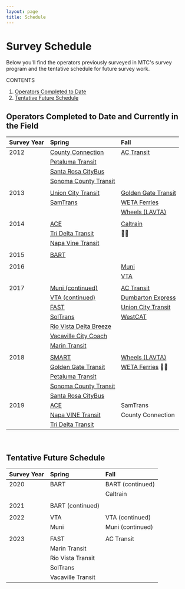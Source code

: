 ```yaml
---
layout: page
title: Schedule
---
```


# Survey Schedule

Below you'll find the operators previously surveyed in MTC's survey program and the tentative schedule for future survey work. 

CONTENTS

1. [Operators Completed to Date](#operators-completed-to-date)
2. [Tentative Future Schedule](#tentative-future-schedule)


## Operators Completed to Date and Currently in the Field

| **Survey Year**| **Spring**                                                                                        | **Fall**                                                              |
|:---------------|:--------------------------------------------------------------------------------------------------|:----------------------------------------------------------------------|
| 2012           | [County Connection](https://mtcdrive.app.box.com/v/onboard-survey-reports/folder/4229005757)      | [AC Transit](https://mtcdrive.app.box.com/folder/4228881949)	     |
|                | [Petaluma Transit](https://mtcdrive.app.box.com/v/onboard-survey-reports/folder/4229010489)       |                                                                       |
|                | [Santa Rosa CityBus](https://mtcdrive.app.box.com/v/onboard-survey-reports/folder/4229012765)     |                                                                       |
|                | [Sonoma County Transit](https://mtcdrive.app.box.com/v/onboard-survey-reports/folder/4229015169)  |                                                                       |
|                |                                                                                                   |                                                                       |
| 2013           | [Union City Transit](https://mtcdrive.app.box.com/v/onboard-survey-reports/folder/4229016999)     | [Golden Gate Transit](https://mtcdrive.app.box.com/folder/4229006491) |
|                | [SamTrans](https://mtcdrive.app.box.com/folder/4229011869)                                        | [WETA Ferries](https://mtcdrive.app.box.com/folder/4229013973)        |
| 		 |                                                                                                   | [Wheels (LAVTA)](https://mtcdrive.app.box.com/folder/4229007801)      |
|                |                                                                                                   |	                                                                     |
| 2014           | [ACE](https://mtcdrive.app.box.com/folder/4229001675)                                             | [Caltrain](https://mtcdrive.app.box.com/folder/4229004533)            |
|                | [Tri Delta Transit](https://mtcdrive.app.box.com/folder/4229016295)                               |                                                                     | 
|                | [Napa Vine Transit](https://mtcdrive.app.box.com/folder/4229009259)                               |                                                                       |
|                |                                                                                                   |                                                                       |
| 2015           | [BART](https://www.bart.gov/about/reports/profile)                                                |                                                                       |
|                |                                                                                                   |                                                                       |
| 2016           |                                                                                                   | [Muni](https://mtcdrive.app.box.com/folder/75147326756)               |
|                |                                                                                                   | [VTA](https://mtcdrive.app.box.com/folder/49675628429)                |
|                |                                                                                                   |                                                                       |
| 2017           | [Muni (continued)](https://mtcdrive.app.box.com/folder/75147326756)                               | [AC Transit](https://mtcdrive.app.box.com/folder/75144875210)         |
|                | [VTA (continued)](https://mtcdrive.app.box.com/folder/49675628429)                                | [Dumbarton Express](https://mtcdrive.app.box.com/folder/75144875210)  |
|                | [FAST](https://mtcdrive.app.box.com/folder/75143896283)                                           | [Union City Transit](https://mtcdrive.app.box.com/folder/75148832775) |
|                | [SolTrans](https://mtcdrive.app.box.com/folder/75143896283)                                       | [WestCAT](https://mtcdrive.app.box.com/folder/75146902472)            |
| 		 | [Rio Vista Delta Breeze](https://mtcdrive.app.box.com/folder/75143896283)                         |                                                                       |
| 		 | [Vacaville City Coach](https://mtcdrive.app.box.com/folder/75143896283)                           |                                                                       |
|                | [Marin Transit](https://mtcdrive.app.box.com/folder/36199576500)                                  |	                                                                     |
|                |                                                                                                   |                                                                       |
| 2018           | [SMART](https://mtcdrive.app.box.com/folder/75147709187)                                          | [Wheels (LAVTA)](https://mtcdrive.app.box.com/folder/75149642352)     |
|                | [Golden Gate Transit](https://mtcdrive.app.box.com/folder/75148643908)                            | [WETA Ferries](https://mtcdrive.app.box.com/folder/75149464708)       |
|                | [Petaluma Transit](https://mtcdrive.app.box.com/folder/75144036250)                               |                                                                       |
|                | [Sonoma County Transit](https://mtcdrive.app.box.com/folder/75144036250)                          |	                                                                     |
|                | [Santa Rosa CityBus](https://mtcdrive.app.box.com/folder/75144036250)                             |	                                                                     |
| 2019           | [ACE](https://mtcdrive.box.com/s/d2dogr76akruo04up6llks7fyjyur2au)                                | SamTrans                                                              |
|                | [Napa VINE Transit](https://mtcdrive.box.com/s/eeyfb7vh7w2cr6e6uu68b68xyd918fhv)                  | County Connection                                                     |
|                | [Tri Delta Transit](https://mtcdrive.box.com/s/ogm5xzoei5jy64s4u12n7ymqfvkc0roo)                  |                                                                       |

<br/>


## Tentative Future Schedule


| **Survey Year**                  | **Spring**             | **Fall**               |
|:---------------------------------|:-----------------------|:-----------------------|
| 2020                             | BART                   | BART (continued)       |
|                                  |                        | Caltrain               |
|                                  |                        |	                     |
| 2021                             | BART (continued)       |	                     |
|                                  |                        |                        |
| 2022                             | VTA                    | VTA (continued)        |
|                                  | Muni                   | Muni (continued)       |
|                                  |                        |                        |
| 2023                             | FAST                   | AC Transit             |
|                                  | Marin Transit          |                        |
|                                  | Rio Vista Transit      |                        |
|                                  | SolTrans               |                        |
|                                  | Vacaville Transit      |                        |




